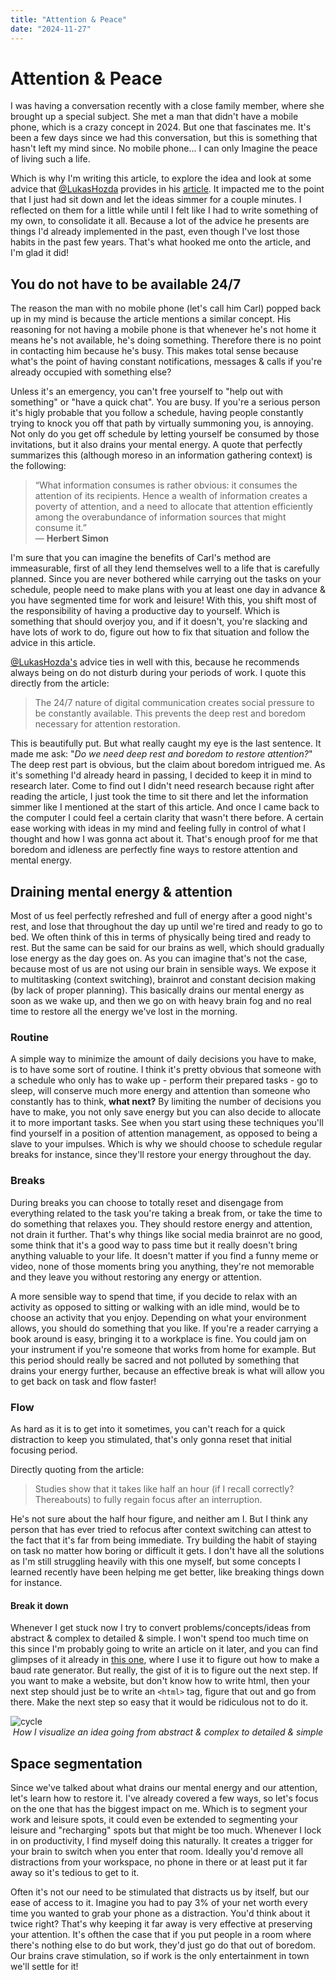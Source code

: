 ```yaml
---
title: "Attention & Peace"
date: "2024-11-27"
---
```


# Attention & Peace

I was having a conversation recently with a close family member, where she brought up a special subject. She met a man that didn't have a mobile phone, which is a crazy concept in 2024. But one that fascinates me. It's been a few days since we had this conversation, but this is something that hasn't left my mind since. No mobile phone... I can only Imagine the peace of living such a life.

Which is why I'm writing this article, to explore the idea and look at some advice that [@LukasHozda](https://x.com/LukasHozda) provides in his [article](https://x.com/LukasHozda/status/1860442337534468333). It impacted me to the point that I just had sit down and let the ideas simmer for a couple minutes. I reflected on them for a little while until I felt like I had to write something of my own, to consolidate it all. Because a lot of the advice he presents are things I'd already implemented in the past, even though I've lost those habits in the past few years. That's what hooked me onto the article, and I'm glad it did!

## You do not have to be available 24/7

The reason the man with no mobile phone (let's call him Carl) popped back up in my mind is because the article mentions a similar concept. His reasoning for not having a mobile phone is that whenever he's not home it means he's not available, he's doing something. Therefore there is no point in contacting him because he's busy. This makes total sense because what's the point of having constant notifications, messages & calls if you're already occupied with something else?

Unless it's an emergency, you can't free yourself to "help out with something" or "have a quick chat". You are busy. If you're a serious person it's higly probable that you follow a schedule, having people constantly trying to knock you off that path by virtually summoning you, is annoying. Not only do you get off schedule by letting yourself be consumed by those invitations, but it also drains your mental energy. A quote that perfectly summarizes this (although moreso in an information gathering context) is the following:

> “What information consumes is rather obvious: it consumes the attention of its recipients. Hence a wealth of information creates a poverty of attention, and a need to allocate that attention efficiently among the overabundance of information sources that might consume it.”  
― **Herbert Simon**

I'm sure that you can imagine the benefits of Carl's method are immeasurable, first of all they lend themselves well to a life that is carefully planned. Since you are never bothered while carrying out the tasks on your schedule, people need to make plans with you at least one day in advance & you have segmented time for work and leisure! With this, you shift most of the responsibility of having a productive day to yourself. Which is something that should overjoy you, and if it doesn't, you're slacking and have lots of work to do, figure out how to fix that situation and follow the advice in this article.

[@LukasHozda's](https://x.com/LukasHozda) advice ties in well with this, because he recommends always being on do not disturb during your periods of work. I quote this directly from the article:

> The 24/7 nature of digital communication creates social pressure to be constantly available. This prevents the deep rest and boredom necessary for attention restoration.

This is beautifully put. But what really caught my eye is the last sentence. It made me ask: "*Do we need deep rest and boredom to restore attention?*" The deep rest part is obvious, but the claim about boredom intrigued me. As it's something I'd already heard in passing, I decided to keep it in mind to research later. Come to find out I didn't need research because right after reading the article, I just took the time to sit there and let the information simmer like I mentioned at the start of this article. And once I came back to the computer I could feel a certain clarity that wasn't there before. A certain ease working with ideas in my mind and feeling fully in control of what I thought and how I was gonna act about it. That's enough proof for me that boredom and idleness are perfectly fine ways to restore attention and mental energy.

## Draining mental energy & attention

Most of us feel perfectly refreshed and full of energy after a good night's rest, and lose that throughout the day up until we're tired and ready to go to bed. We often think of this in terms of physically being tired and ready to rest. But the same can be said for our brains as well, which should gradually lose energy as the day goes on. As you can imagine that's not the case, because most of us are not using our brain in sensible ways. We expose it to multitasking (context switching), brainrot and constant decision making (by lack of proper planning). This basically drains our mental energy as soon as we wake up, and then we go on with heavy brain fog and no real time to restore all the energy we've lost in the morning.

### Routine

A simple way to minimize the amount of daily decisions you have to make, is to have some sort of routine. I think it's pretty obvious that someone with a schedule who only has to wake up - perform their prepared tasks - go to sleep, will conserve much more energy and attention than someone who constantly has to think, **what next?** By limiting the number of decisions you have to make, you not only save energy but you can also decide to allocate it to more important tasks. See when you start using these techniques you'll find yourself in a position of attention management, as opposed to being a slave to your impulses. Which is why we should choose to schedule regular breaks for instance, since they'll restore your energy throughout the day.

### Breaks

During breaks you can choose to totally reset and disengage from everything related to the task you're taking a break from, or take the time to do something that relaxes you. They should restore energy and attention, not drain it further. That's why things like social media brainrot are no good, some think that it's a good way to pass time but it really doesn't bring anything valuable to your life. It doesn't matter if you find a funny meme or video, none of those moments bring you anything, they're not memorable and they leave you without restoring any energy or attention.

A more sensible way to spend that time, if you decide to relax with an activity as opposed to sitting or walking with an idle mind, would be to choose an activity that you enjoy. Depending on what your environment allows, you should do something that you like. If you're a reader carrying a book around is easy, bringing it to a workplace is fine. You could jam on your instrument if you're someone that works from home for example. But this period should really be sacred and not polluted by something that drains your energy further, because an effective break is what will allow you to get back on task and flow faster!

### Flow

As hard as it is to get into it sometimes, you can't reach for a quick distraction to keep you stimulated, that's only gonna reset that initial focusing period.

Directly quoting from the article:

> Studies show that it takes like half an hour (if I recall correctly? Thereabouts) to fully regain focus after an interruption.

He's not sure about the half hour figure, and neither am I. But I think any person that has ever tried to refocus after context switching can attest to the fact that it's far from being immediate. Try building the habit of staying on task no matter how boring or difficult it gets. I don't have all the solutions as I'm still struggling heavily with this one myself, but some concepts I learned recently have been helping me get better, like breaking things down for instance.

#### Break it down

Whenever I get stuck now I try to convert problems/concepts/ideas from abstract & complex to detailed & simple. I won't spend too much time on this since I'm probably going to write an article on it later, and you can find glimpses of it already in [this one](https://pindjouf.xyz/posts/day_3), where I use it to figure out how to make a baud rate generator. But really, the gist of it is to figure out the next step. If you want to make a website, but don't know how to write html, then your next step should just be to write an `<html>` tag, figure that out and go from there. Make the next step so easy that it would be ridiculous not to do it.

<img src="/assets/waveform.png" alt="cycle">
<div style="text-align: center;">
    <i>How I visualize an idea going from abstract & complex to detailed & simple</i>
</div>

## Space segmentation

Since we've talked about what drains our mental energy and our attention, let's learn how to restore it. I've already covered a few ways, so let's focus on the one that has the biggest impact on me. Which is to segment your work and leisure spots, it could even be extended to segmenting your leisure and "recharging" spots but that might be too much. Whenever I lock in on productivity, I find myself doing this naturally. It creates a trigger for your brain to switch when you enter that room. Ideally you'd remove all distractions from your workspace, no phone in there or at least put it far away so it's tedious to get to it.

Often it's not our need to be stimulated that distracts us by itself, but our ease of access to it. Imagine you had to pay 3% of your net worth every time you wanted to grab your phone as a distraction. You'd think about it twice right? That's why keeping it far away is very effective at preserving your attention. It's ofthen the case that if you put people in a room where there's nothing else to do but work, they'd just go do that out of boredom. Our brains crave stimulation, so if work is the only entertainment in town we'll settle for it!
